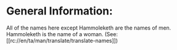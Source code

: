 # General Information:

All of the names here except Hammoleketh are the names of men. Hammoleketh is the name of a woman. (See: [[rc://en/ta/man/translate/translate-names]])
